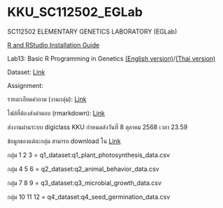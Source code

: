 # KKU_SC112502_EGLab
SC112502 ELEMENTARY GENETICS LABORATORY (EGLab)

[R and RStudio Installation Guide](r_installation_guide.md)

Lab13:  Basic R Programming in Genetics [(English version)](r_biology_guide_md.md)/[(Thai version)](r_biology_guide_thai_md.md)

Dataset: [Link](data)


Assignment:

  รายละเอียดคำถาม (งานกลุ่ม): [Link](questions/biology_r_questions_v5_Thai.md)

  ไฟล์ที่ต้องส่งคำตอบ (rmarkdown): [Link](questions/example_answer_file.Rmd)

  ส่งงานผ่านระบบ digiclass KKU กำหนดส่งวันที่ 8 ตุลาคม 2568 เวลา 23.59


ข้อมูลของแต่ละกลุ่ม สามารถ download ใน [Link](data)

  กลุ่ม 1 2 3 = q1_dataset:q1_plant_photosynthesis_data.csv

  กลุ่ม 4 5 6 = q2_dataset:q2_animal_behavior_data.csv

  กลุ่ม 7 8 9 = q3_dataset:q3_microbial_growth_data.csv

  กลุ่ม 10 11 12 = q4_dataset:q4_seed_germination_data.csv
